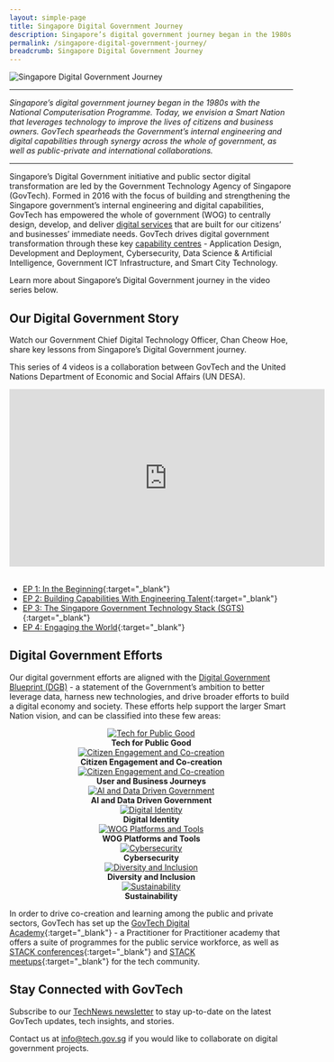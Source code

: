 ```yaml
---
layout: simple-page
title: Singapore Digital Government Journey
description: Singapore’s digital government journey began in the 1980s with the National Computerisation Programme. We have since started on building a Smart Nation for everyone.
permalink: /singapore-digital-government-journey/
breadcrumb: Singapore Digital Government Journey
---
```


![Singapore Digital Government Journey](/images/digital-transformation/Journey-Banner1.gif)

---

*Singapore’s digital government journey began in the 1980s with the National Computerisation Programme. Today, we envision a Smart Nation that leverages technology to improve the lives of citizens and business owners. GovTech spearheads the Government’s internal engineering and digital capabilities through synergy across the whole of government, as well as public-private and international collaborations.*

---

Singapore’s Digital Government initiative and public sector digital transformation are led by the Government Technology Agency of Singapore (GovTech). Formed in 2016 with the focus of building and strengthening the Singapore government’s internal engineering and digital capabilities, GovTech has empowered the whole of government (WOG) to centrally design, develop, and deliver [digital services](https://www.tech.gov.sg/products-and-services/) that are built for our citizens’ and businesses’ immediate needs. GovTech drives digital government transformation through these key [capability centres](https://www.tech.gov.sg/digital-government-transformation/#capability-centres) - Application Design, Development and Deployment, Cybersecurity, Data Science & Artificial Intelligence, Government ICT Infrastructure, and Smart City Technology.

Learn more about Singapore’s Digital Government journey in the video series below.

## Our Digital Government Story

Watch our Government Chief Digital Technology Officer, Chan Cheow Hoe, share key lessons from Singapore’s Digital Government journey. 

This series of 4 videos is a collaboration between GovTech and the United Nations Department of Economic and Social Affairs (UN DESA).

<div class="bp-youtube">

<iframe width="560" height="315" src="https://www.youtube.com/embed/1qJ8aQdDQvw?si=dbMWMvdjakK11JUB" title="YouTube video player" frameborder="0" allow="accelerometer; autoplay; clipboard-write; encrypted-media; gyroscope; picture-in-picture; web-share" allowfullscreen></iframe>

</div>

<br>

* [EP 1: In the Beginning](https://youtu.be/1qJ8aQdDQvw?si=pDtRQEPFnlRs-ERD){:target="_blank"}
* [EP 2: Building Capabilities With Engineering Talent](https://youtu.be/TEmIuECWBHM?si=8Ed4AtQJlXHiKbHv){:target="_blank"}
* [EP 3: The Singapore Government Technology Stack (SGTS)](https://youtu.be/Wfc-Vg5KC8w?si=4KGA0jnDGvUkU-E7){:target="_blank"}
* [EP 4: Engaging the World](https://youtu.be/wzko3Bef8Fk?si=tY9YQeT9gDJRhHkY){:target="_blank"}

## Digital Government Efforts

Our digital government efforts are aligned with the [Digital Government Blueprint (DGB)](https://www.tech.gov.sg/digital-government-blueprint/) - a statement of the Government’s ambition to better leverage data, harness new technologies, and drive broader efforts to build a digital economy and society. These efforts help support the larger Smart Nation vision, and can be classified into these few areas:

<div class="row">
  <div class="col" style="text-align: center">
    <a href="/singapore-digital-government-journey/tech-for-public-good" target="_blank">
      <img src="/images/digital-transformation/01-Tech for Public Good.png" alt="Tech for Public Good" /></a>
    <figcaption><b>Tech for Public Good</b></figcaption>
  </div>

  <div class="col" style="text-align: center">
    <a href="/singapore-digital-government-journey/citizen-engagement-and-cocreation" target="_blank">
      <img src="/images/digital-transformation/02-Citizen Engagement.png" alt="Citizen Engagement and Co-creation" /></a>
    <figcaption><b>Citizen Engagement and Co-creation</b></figcaption>
  </div>
	
  <div class="col" style="text-align: center">
    <a href="/singapore-digital-government-journey/user-and-business-journeys" target="_blank">
      <img src="/images/digital-transformation/03-User Business Journey.png" alt="Citizen Engagement and Co-creation" /></a>
    <figcaption><b>User and Business Journeys</b></figcaption>
  </div>
</div>

<div class="row">
  <div class="col" style="text-align: center">
     <a href="/singapore-digital-government-journey/ai-and-data-driven-government" target="_blank">
      <img src="/images/digital-transformation/04-Data Driven Gov AI.png" alt="AI and Data Driven Government" /></a>
    <figcaption><b>AI and Data Driven Government</b></figcaption>
  </div>


  <div class="col" style="text-align: center">
    <a href="/singapore-digital-government-journey/digital-identity" target="_blank">
      <img src="/images/digital-transformation/05-Digital Identity.png" alt="Digital Identity" /></a>
    <figcaption><b>Digital Identity</b></figcaption>
  </div>

  <div class="col" style="text-align: center">
    <a href="/singapore-digital-government-journey/wog-platforms-and-tools" target="_blank">
      <img src="/images/digital-transformation/06-WOG Platforms Tools.png" alt="WOG Platforms and Tools" /></a>
    <figcaption><b>WOG Platforms and Tools</b></figcaption>
  </div>
</div>

<div class="row">
  <div class="col" style="text-align: center">
    <a href="/singapore-digital-government-journey/cybersecurity" target="_blank">
      <img src="/images/digital-transformation/07-Cybersecurity.png" alt="Cybersecurity" /></a>
    <figcaption><b>Cybersecurity</b></figcaption>
  </div>

  <div class="col" style="text-align: center">
    <a href="/singapore-digital-government-journey/diversity-and-inclusion" target="_blank">
      <img src="/images/digital-transformation/08-Diversity Inclusion.png" alt="Diversity and Inclusion" /></a>
    <figcaption><b>Diversity and Inclusion</b></figcaption>
  </div>

  <div class="col" style="text-align: center">
    <a href="/singapore-digital-government-journey/sustainability" target="_blank">
      <img src="/images/digital-transformation/09-Sustainability.png" alt="Sustainability" /></a>
    <figcaption><b>Sustainability</b></figcaption>
  </div>
</div>


In order to drive co-creation and learning among the public and private sectors, GovTech has set up the [GovTech Digital Academy](https://www.thedigitalacademy.tech.gov.sg){:target="_blank"} - a Practitioner for Practitioner academy that offers a suite of programmes for the public service workforce, as well as [STACK conferences](https://www.developer.tech.gov.sg/communities/events/conferences/){:target="_blank"} and [STACK meetups](https://www.developer.tech.gov.sg/communities/events/stack-meetups/){:target="_blank"} for the tech community.

## Stay Connected with GovTech

Subscribe to our [TechNews newsletter](https://www.tech.gov.sg/media/technews/subscribe) to stay up-to-date on the latest GovTech updates, tech insights, and stories. 

Contact us at <info@tech.gov.sg> if you would like to collaborate on digital government projects.


